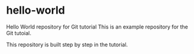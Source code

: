 # hello-world
Hello World repository for Git tutorial
This is an example repository for the Git tutoial.

This repository is built step by step in the tutorial. 